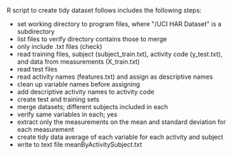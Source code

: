 R script to create tidy dataset follows includes the following steps:

- set working directory to program files, where "/UCI HAR Dataset" is a subdirectory
- list files to verify directory contains those to merge
- only include .txt files (check)
- read training files, subject (subject_train.txt), activity code (y_test.txt), and data from measurements (X_train.txt)
- read test files 
- read activity names (features.txt) and assign as descriptive names
- clean up variable names before assigning
- add descriptive activity names to activity code
- create test and training sets
- merge datasets; different subjects included in each
- verify same variables in each; yes
- extract only the measurements on the mean and standard deviation for each measurement
- create tidy data average of each variable for each activity and subject
- write to text file meanByActivitySubject.txt
